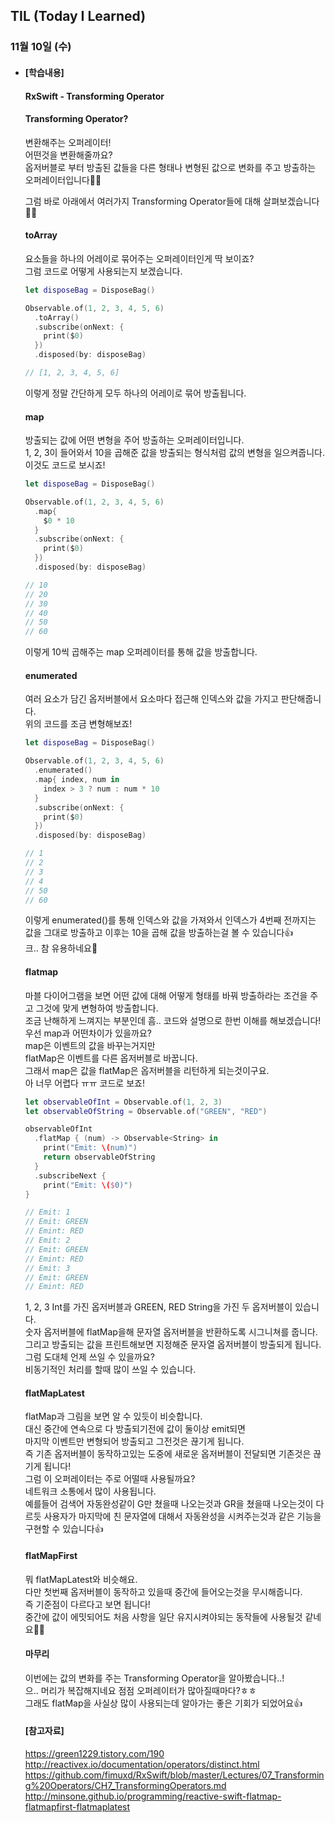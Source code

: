 ## TIL (Today I Learned)

### 11월 10일 (수)

- #### [학습내용]
  
  #### RxSwift - Transforming Operator      

  #### Transforming Operator?   

  변환해주는 오퍼레이터!   
  어떤것을 변환해줄까요?   
  옵저버블로 부터 방출된 값들을 다른 형태나 변형된 값으로 변화를 주고 방출하는 오퍼레이터입니다🤙🏻   

  그럼 바로 아래에서 여러가지 Transforming Operator들에 대해 살펴보겠습니다🙋🏻   

  #### toArray   
  요소들을 하나의 어레이로 묶어주는 오퍼레이터인게 딱 보이죠?   
  그럼 코드로 어떻게 사용되는지 보겠습니다.   
  ```swift
  let disposeBag = DisposeBag()
  
  Observable.of(1, 2, 3, 4, 5, 6)
    .toArray()
    .subscribe(onNext: {
      print($0)
    })
    .disposed(by: disposeBag)
  
  // [1, 2, 3, 4, 5, 6]
  ```
  이렇게 정말 간단하게 모두 하나의 어레이로 묶어 방출됩니다.   

  #### map   
  방출되는 값에 어떤 변형을 주어 방출하는 오퍼레이터입니다.   
  1, 2, 3이 들어와서 10을 곱해준 값을 방출되는 형식처럼 값의 변형을 일으켜줍니다.   
  이것도 코드로 보시죠!   
  ```swift
  let disposeBag = DisposeBag()
  
  Observable.of(1, 2, 3, 4, 5, 6)
    .map{
      $0 * 10
    }
    .subscribe(onNext: {
      print($0)
    })
    .disposed(by: disposeBag)
  
  // 10
  // 20
  // 30
  // 40
  // 50
  // 60
  ```
  이렇게 10씩 곱해주는 map 오퍼레이터를 통해 값을 방출합니다.   

  #### enumerated   
  여러 요소가 담긴 옵저버블에서 요소마다 접근해 인덱스와 값을 가지고 판단해줍니다.   
  위의 코드를 조금 변형해보죠!   
  ```swift
  let disposeBag = DisposeBag()
  
  Observable.of(1, 2, 3, 4, 5, 6)
    .enumerated()
    .map{ index, num in
      index > 3 ? num : num * 10
    }
    .subscribe(onNext: {
      print($0)
    })
    .disposed(by: disposeBag)
  
  // 1
  // 2
  // 3
  // 4
  // 50
  // 60
  ```
  이렇게 enumerated()를 통해 인덱스와 값을 가져와서 인덱스가 4번째 전까지는 값을 그대로 방출하고 이후는 10을 곱해 값을 방출하는걸 볼 수 있습니다👍   
  크.. 참 유용하네요🙌   

  #### flatmap   
  마블 다이어그램을 보면 어떤 값에 대해 어떻게 형태를 바꿔 방출하라는 조건을 주고 그것에 맞게 변형하여 방출합니다.   
  조금 난해하게 느껴지는 부분인데 흠.. 코드와 설명으로 한번 이해를 해보겠습니다!   
  우선 map과 어떤차이가 있을까요?    
  map은 이벤트의 값을 바꾸는거지만   
  flatMap은 이벤트를 다른 옵저버블로 바꿉니다.   
  그래서 map은 값을 flatMap은 옵저버블을 리턴하게 되는것이구요.   
  아 너무 어렵다 ㅠㅠ 코드로 보죠!   
  ```swift
  let observableOfInt = Observable.of(1, 2, 3)
  let observableOfString = Observable.of("GREEN", "RED")	
  
  observableOfInt
    .flatMap { (num) -> Observable<String> in
      print("Emit: \(num)")
      return observableOfString
    }
    .subscribeNext {
      print("Emit: \($0)")
  }
  
  // Emit: 1
  // Emit: GREEN
  // Emint: RED
  // Emit: 2
  // Emit: GREEN
  // Emint: RED
  // Emit: 3
  // Emit: GREEN
  // Emint: RED
  ```
  1, 2, 3 Int를 가진 옵저버블과 GREEN, RED String을 가진 두 옵저버블이 있습니다.   
  숫자 옵저버블에 flatMap을해 문자열 옵저버블을 반환하도록 시그니쳐를 줍니다.   
  그리고 방출되는 값을 프린트해보면 지정해준 문자열 옵저버블이 방출되게 됩니다.  
  그럼 도대체 언제 쓰일 수 있을까요?   
  비동기적인 처리를 할때 많이 쓰일 수 있습니다.   

  #### flatMapLatest   
  flatMap과 그림을 보면 알 수 있듯이 비슷합니다.   
  대신 중간에 연속으로 다 방출되기전에 값이 둘이상 emit되면   
  마지막 이벤트만 변형되어 방출되고 그전것은 끊기게 됩니다.   
  즉 기존 옵저버블이 동작하고있는 도중에 새로운 옵저버블이 전달되면 기존것은 끊기게 됩니다!   
  그럼 이 오퍼레이터는 주로 어떨때 사용될까요?   
  네트워크 소통에서 많이 사용됩니다.   
  예를들어 검색어 자동완성같이 G만 쳤을때 나오는것과 GR을 쳤을때 나오는것이 다르듯 사용자가 마지막에 친 문자열에 대해서 자동완성을 시켜주는것과 같은 기능을 구현할 수 있습니다👍   

  #### flatMapFirst   
  뭐 flatMapLatest와 비슷해요.   
  다만 첫번째 옵저버블이 동작하고 있을때 중간에 들어오는것을 무시해줍니다.   
  즉 기준점이 다르다고 보면 됩니다!   
  중간에 값이 에밋되어도 처음 사항을 일단 유지시켜야되는 동작들에 사용될것 같네요🙋🏻   

  #### 마무리   
  이번에는 값의 변화를 주는 Transforming Operator을 알아봤습니다..!   
  으.. 머리가 복잡해지네요 점점 오퍼레이터가 많아질때마다?ㅎㅎ   
  그래도 flatMap을 사실상 많이 사용되는데 알아가는 좋은 기회가 되었어요👍   

  #### [참고자료]   
  https://green1229.tistory.com/190   
  http://reactivex.io/documentation/operators/distinct.html   
  https://github.com/fimuxd/RxSwift/blob/master/Lectures/07_Transforming%20Operators/CH7_TransformingOperators.md   
  http://minsone.github.io/programming/reactive-swift-flatmap-flatmapfirst-flatmaplatest   
